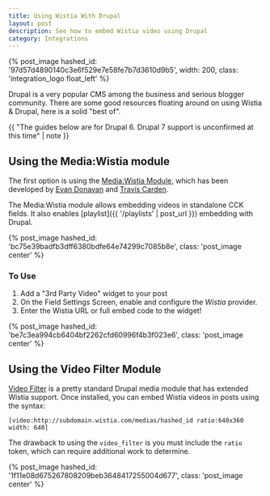 ```yaml
---
title: Using Wistia With Drupal
layout: post
description: See how to embed Wistia video using Drupal
category: Integrations
---
```


{% post_image hashed_id: '97d57d4890140c3e6f529e7e58fe7b7d3610d9b5', width: 200, class: 'integration_logo float_left' %}

Drupal is a very popular CMS among the business and serious blogger community.
There are some good resources floating around on using Wistia & Drupal, here is a 
solid "best of".

{{ "The guides below are for Drupal 6. Drupal 7 support is unconfirmed at this time" | note }}

## Using the Media:Wistia module

The first option is using the [Media:Wistia Module](http://drupal.org/project/media_wistia),
which has been developed by [Evan Donavan](http://drupal.org/user/168664) and 
[Travis Carden](http://drupal.org/user/236758).

The Media:Wistia module allows embedding videos in standalone CCK fields. It also enables
[playlist]({{ '/playlists' | post_url }}) embedding with Drupal.

{% post_image hashed_id: 'bc75e39badfb3dff6380bdfe64e74299c7085b8e', class: 'post_image center' %}

### To Use

1. Add a "3rd Party Video" widget to your post
2. On the Field Settings Screen, enable and configure the *Wistia* provider.
3. Enter the Wistia URL or full embed code to the widget!

{% post_image hashed_id: 'be7c3ea994cb6404bf2262cfd60996f4b3f023e6', class: 'post_image center' %}

## Using the Video Filter Module

[Video Filter](http://drupal.org/project/video_filter) is a pretty standard Drupal media 
module that has extended Wistia support. Once installed, you can embed Wistia 
videos in posts using the syntax:

    [video:http://subdomain.wistia.com/medias/hashed_id ratio:640x360 width: 640]

The drawback to using the `video_filter` is you must include the `ratio` token, which
can require additional work to determine.

{% post_image hashed_id: '1f11e08d675267808209beb3648417255004d677', class: 'post_image center' %}

